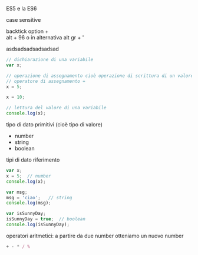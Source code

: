 ES5 e la ES6

case sensitive


backtick
option + \
alt + 96 o in alternativa alt gr + '

asdsadsadsadsadsad
```js
// dichiarazione di una variabile
var x;

// operazione di assegnamento cioè operazione di scrittura di un valore in una variabile
// operatore di assegnamento =
x = 5;

x = 10;

// lettura del valore di una variabile
console.log(x);
```



tipo di dato primitivi (cioè tipo di valore)
- number
- string
- boolean

tipi di dato riferimento


```js
var x;
x = 5;  // number
console.log(x);

var msg;
msg = 'ciao';   // string
console.log(msg);

var isSunnyDay;
isSunnyDay = true;  // boolean
console.log(isSunnyDay);
```



operatori aritmetici:
a partire da due number otteniamo un nuovo number
```js
+ - * / %
```